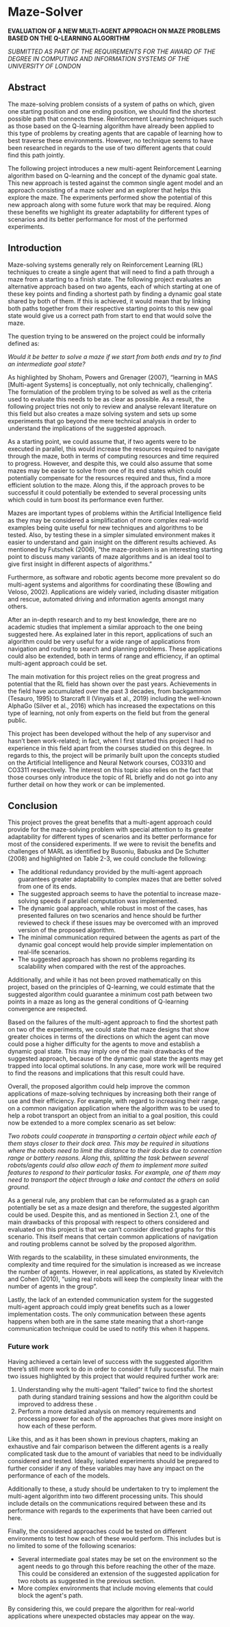 # Maze-Solver
**EVALUATION OF A NEW MULTI-AGENT APPROACH ON MAZE PROBLEMS BASED ON THE Q-LEARNING ALGORITHM**

*SUBMITTED AS PART OF THE REQUIREMENTS FOR
THE AWARD OF THE DEGREE IN COMPUTING AND
INFORMATION SYSTEMS OF THE UNIVERSITY OF LONDON*

## Abstract

The maze-solving problem consists of a system of paths on which,
given one starting position and one ending position, we should find the
shortest possible path that connects these. Reinforcement Learning
techniques such as those based on the Q-learning algorithm have already
been applied to this type of problems by creating agents that are capable of
learning how to best traverse these environments. However, no technique
seems to have been researched in regards to the use of two different agents
that could find this path jointly.

The following project introduces a new multi-agent Reinforcement
Learning algorithm based on Q-learning and the concept of the dynamic
goal state. This new approach is tested against the common single agent
model and an approach consisting of a maze solver and an explorer that
helps this explore the maze. The experiments performed show the potential
of this new approach along with some future work that may be required.
Along these benefits we highlight its greater adaptability for different types
of scenarios and its better performance for most of the performed
experiments.

## Introduction

Maze-solving systems generally rely on Reinforcement Learning (RL) techniques to create
a single agent that will need to find a path through a maze from a starting to a finish state. The
following project evaluates an alternative approach based on two agents, each of which starting at
one of these key points and finding a shortest path by finding a dynamic goal state shared by both of
them. If this is achieved, it would mean that by linking both paths together from their respective
starting points to this new goal state would give us a correct path from start to end that would solve
the maze.

The question trying to be answered on the project could be informally defined as:

*Would it be better to solve a maze if we start from both ends and try to find an intermediate goal state?*

As highlighted by Shoham, Powers and Grenager (2007), “learning in MAS [Multi-agent
Systems] is conceptually, not only technically, challenging”. The formulation of the problem trying
to be solved as well as the criteria used to evaluate this needs to be as clear as possible. As a result,
the following project tries not only to review and analyse relevant literature on this field but also
creates a maze solving system and sets up some experiments that go beyond the mere technical
analysis in order to understand the implications of the suggested approach.

As a starting point, we could assume that, if two agents were to be executed in parallel, this
would increase the resources required to navigate through the maze, both in terms of computing
resources and time required to progress. However, and despite this, we could also assume that some
mazes may be easier to solve from one of its end states which could potentially compensate for the
resources required and thus, find a more efficient solution to the maze. Along this, if the approach
proves to be successful it could potentially be extended to several processing units which could in
turn boost its performance even further.

Mazes are important types of problems within the Artificial Intelligence field as they may
be considered a simplification of more complex real-world examples being quite useful for new
techniques and algorithms to be tested. Also, by testing these in a simpler simulated environment
makes it easier to understand and gain insight on the different results achieved. As mentioned by
Futschek (2006), “the maze-problem is an interesting starting point to discuss many variants of
maze algorithms and is an ideal tool to give first insight in different aspects of algorithms.”

Furthermore, as software and robotic agents become more prevalent so do multi-agent
systems and algorithms for coordinating these (Bowling and Veloso, 2002). Applications are widely
varied, including disaster mitigation and rescue, automated driving and information agents amongst
many others.

After an in-depth research and to my best knowledge, there are no academic studies that
implement a similar approach to the one being suggested here. As explained later in this report,
applications of such an algorithm could be very useful for a wide range of applications from
navigation and routing to search and planning problems. These applications could also be extended,
both in terms of range and efficiency, if an optimal multi-agent approach could be set.

The main motivation for this project relies on the great progress and potential that the RL
field has shown over the past years. Achievements in the field have accumulated over the past 3
decades, from backgammon (Tesauro, 1995) to Starcraft II (Vinyals et al., 2019) including the
well-known AlphaGo (Silver et al., 2016) which has increased the expectations on this type of
learning, not only from experts on the field but from the general public.

This project has been developed without the help of any supervisor and hasn’t been
work-related; in fact, when I first started this project I had no experience in this field apart from the
courses studied on this degree. In regards to this, the project will be primarily built upon the
concepts studied on the Artificial Intelligence and Neural Network courses, CO3310 and CO3311
respectively. The interest on this topic also relies on the fact that those courses only introduce the
topic of RL briefly and do not go into any further detail on how they work or can be implemented.

## Conclusion
This project proves the great benefits that a multi-agent approach could provide for the
maze-solving problem with special attention to its greater adaptability for different types of
scenarios and its better performance for most of the considered experiments. If we were to revisit
the benefits and challenges of MARL as identified by Busoniu, Babuska and De Schutter (2008)
and highlighted on Table 2-3, we could conclude the following:

- The additional redundancy provided by the multi-agent approach guarantees greater
adaptability to complex mazes that are better solved from one of its ends.
- The suggested approach seems to have the potential to increase maze-solving speeds if
parallel computation was implemented.
- The dynamic goal approach, while robust in most of the cases, has presented failures on two
scenarios and hence should be further reviewed to check if these issues may be overcomed
with an improved version of the proposed algorithm.
- The minimal communication required between the agents as part of the dynamic goal
concept would help provide simpler implementation on real-life scenarios.
- The suggested approach has shown no problems regarding its scalability when compared
with the rest of the approaches.

Additionally, and while it has not been proved mathematically on this project, based on the
principles of Q-learning, we could estimate that the suggested algorithm could guarantee a
minimum cost path between two points in a maze as long as the general conditions of Q-learning
convergence are respected.

Based on the failures of the multi-agent approach to find the shortest path on two of the
experiments, we could state that maze designs that show greater choices in terms of the directions
on which the agent can move could pose a higher difficulty for the agents to move and establish a
dynamic goal state. This may imply one of the main drawbacks of the suggested approach, because
of the dynamic goal state the agents may get trapped into local optimal solutions. In any case, more
work will be required to find the reasons and implications that this result could have.

Overall, the proposed algorithm could help improve the common applications of
maze-solving techniques by increasing both their range of use and their efficiency. For example,
with regard to increasing their range, on a common navigation application where the algorithm was
to be used to help a robot transport an object from an initial to a goal position, this could now be
extended to a more complex scenario as set below:

*Two robots could cooperate in transporting a certain object while each of them stays
closer to their dock area. This may be required in situations where the robots need to limit
the distance to their docks due to connection range or battery reasons. Along this, splitting
the task between several robots/agents could also allow each of them to implement more
suited features to respond to their particular tasks. For example, one of them may need to
transport the object through a lake and contact the others on solid ground.*

As a general rule, any problem that can be reformulated as a graph can potentially be set as
a maze design and therefore, the suggested algorithm could be used. Despite this, and as mentioned
in Section 2.1, one of the main drawbacks of this proposal with respect to others considered and
evaluated on this project is that we can’t consider directed graphs for this scenario. This itself
means that certain common applications of navigation and routing problems cannot be solved by
the proposed algorithm.

With regards to the scalability, in these simulated environments, the complexity and time
required for the simulation is increased as we increase the number of agents. However, in real
applications, as stated by Kivelevitch and Cohen (2010), “using real robots will keep the
complexity linear with the number of agents in the group”.

Lastly, the lack of an extended communication system for the suggested multi-agent
approach could imply great benefits such as a lower implementation costs. The only communication
between these agents happens when both are in the same state meaning that a short-range
communication technique could be used to notify this when it happens.

### Future work
Having achieved a certain level of success with the suggested algorithm there’s still more
work to do in order to consider it fully successful. The main two issues highlighted by this project
that would required further work are:

1. Understanding why the multi-agent “failed” twice to find the shortest path during standard
training sessions and how the algorithm could be improved to address these .
2. Perform a more detailed analysis on memory requirements and processing power for each of
the approaches that gives more insight on how each of these perform.

Like this, and as it has been shown in previous chapters, making an exhaustive and fair
comparison between the different agents is a really complicated task due to the amount of variables
that need to be individually considered and tested. Ideally, isolated experiments should be prepared
to further consider if any of these variables may have any impact on the performance of each of the
models.

Additionally to these, a study should be undertaken to try to implement the multi-agent
algorithm into two different processing units. This should include details on the communications
required between these and its performance with regards to the experiments that have been carried
out here.

Finally, the considered approaches could be tested on different environments to test how
each of these would perform. This includes but is no limited to some of the following scenarios:

- Several intermediate goal states may be set on the environment so the agent needs to go
through this before reaching the other of the maze. This could be considered an extension of
the suggested application for two robots as suggested in the previous section.
- More complex environments that include moving elements that could block the agent's path.

By considering this, we could prepare the algorithm for real-world applications where
unexpected obstacles may appear on the way.
